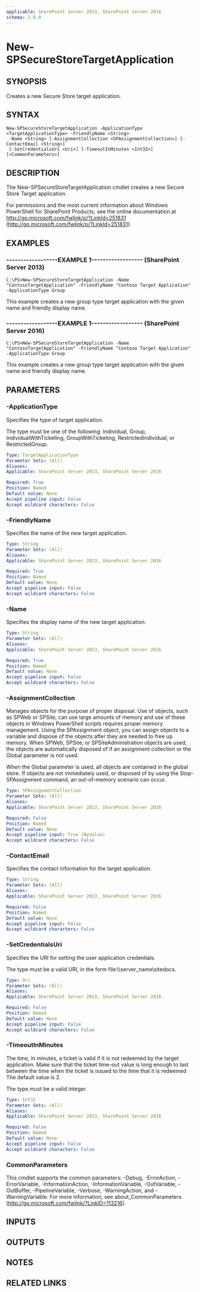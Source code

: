 ```yaml
---
applicable: SharePoint Server 2013, SharePoint Server 2016
schema: 2.0.0
---
```


# New-SPSecureStoreTargetApplication

## SYNOPSIS
Creates a new Secure Store target application.

## SYNTAX

```
New-SPSecureStoreTargetApplication -ApplicationType <TargetApplicationType> -FriendlyName <String>
 -Name <String> [-AssignmentCollection <SPAssignmentCollection>] [-ContactEmail <String>]
 [-SetCredentialsUri <Uri>] [-TimeoutInMinutes <Int32>] [<CommonParameters>]
```

## DESCRIPTION
The New-SPSecureStoreTargetApplication cmdlet creates a new Secure Store Target application.

For permissions and the most current information about Windows PowerShell for SharePoint Products, see the online documentation at http://go.microsoft.com/fwlink/p/?LinkId=251831 (http://go.microsoft.com/fwlink/p/?LinkId=251831).

## EXAMPLES

### ------------------EXAMPLE 1------------------ (SharePoint Server 2013)
```
C:\PS>New-SPSecureStoreTargetApplication -Name "ContosoTargetApplication" -FriendlyName "Contoso Target Application" -ApplicationType Group
```

This example creates a new group type target application with the given name and friendly display name.

### ------------------EXAMPLE 1------------------ (SharePoint Server 2016)
```
C:\PS>New-SPSecureStoreTargetApplication -Name "ContosoTargetApplication" -FriendlyName "Contoso Target Application" -ApplicationType Group
```

This example creates a new group type target application with the given name and friendly display name.

## PARAMETERS

### -ApplicationType
Specifies the type of target application.

The type must be one of the following: Individual, Group, IndividualWithTicketing, GroupWithTicketing, RestrictedIndividual, or RestrictedGroup.

```yaml
Type: TargetApplicationType
Parameter Sets: (All)
Aliases: 
Applicable: SharePoint Server 2013, SharePoint Server 2016

Required: True
Position: Named
Default value: None
Accept pipeline input: False
Accept wildcard characters: False
```

### -FriendlyName
Specifies the name of the new target application.

```yaml
Type: String
Parameter Sets: (All)
Aliases: 
Applicable: SharePoint Server 2013, SharePoint Server 2016

Required: True
Position: Named
Default value: None
Accept pipeline input: False
Accept wildcard characters: False
```

### -Name
Specifies the display name of the new target application.

```yaml
Type: String
Parameter Sets: (All)
Aliases: 
Applicable: SharePoint Server 2013, SharePoint Server 2016

Required: True
Position: Named
Default value: None
Accept pipeline input: False
Accept wildcard characters: False
```

### -AssignmentCollection
Manages objects for the purpose of proper disposal.
Use of objects, such as SPWeb or SPSite, can use large amounts of memory and use of these objects in Windows PowerShell scripts requires proper memory management.
Using the SPAssignment object, you can assign objects to a variable and dispose of the objects after they are needed to free up memory.
When SPWeb, SPSite, or SPSiteAdministration objects are used, the objects are automatically disposed of if an assignment collection or the Global parameter is not used.

When the Global parameter is used, all objects are contained in the global store.
If objects are not immediately used, or disposed of by using the Stop-SPAssignment command, an out-of-memory scenario can occur.

```yaml
Type: SPAssignmentCollection
Parameter Sets: (All)
Aliases: 
Applicable: SharePoint Server 2013, SharePoint Server 2016

Required: False
Position: Named
Default value: None
Accept pipeline input: True (ByValue)
Accept wildcard characters: False
```

### -ContactEmail
Specifies the contact information for the target application.

```yaml
Type: String
Parameter Sets: (All)
Aliases: 
Applicable: SharePoint Server 2013, SharePoint Server 2016

Required: False
Position: Named
Default value: None
Accept pipeline input: False
Accept wildcard characters: False
```

### -SetCredentialsUri
Specifies the URI for setting the user application credentials.

The type must be a valid URI, in the form file:\\\\server_name\sitedocs.

```yaml
Type: Uri
Parameter Sets: (All)
Aliases: 
Applicable: SharePoint Server 2013, SharePoint Server 2016

Required: False
Position: Named
Default value: None
Accept pipeline input: False
Accept wildcard characters: False
```

### -TimeoutInMinutes
The time, in minutes, a ticket is valid if it is not redeemed by the target application.
Make sure that the ticket time-out value is long enough to last between the time when the ticket is issued to the time that it is redeemed The default value is 2.

The type must be a valid integer.

```yaml
Type: Int32
Parameter Sets: (All)
Aliases: 
Applicable: SharePoint Server 2013, SharePoint Server 2016

Required: False
Position: Named
Default value: None
Accept pipeline input: False
Accept wildcard characters: False
```

### CommonParameters
This cmdlet supports the common parameters: -Debug, -ErrorAction, -ErrorVariable, -InformationAction, -InformationVariable, -OutVariable, -OutBuffer, -PipelineVariable, -Verbose, -WarningAction, and -WarningVariable. For more information, see about_CommonParameters (http://go.microsoft.com/fwlink/?LinkID=113216).

## INPUTS

## OUTPUTS

## NOTES

## RELATED LINKS

